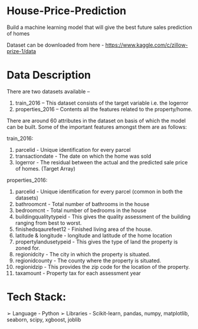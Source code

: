 # House-Price-Prediction
Build a machine learning model that will give the best future sales prediction of homes

Dataset can be downloaded from here - https://www.kaggle.com/c/zillow-prize-1/data

# Data Description

There are two datasets available –
1. train_2016 – This dataset consists of the target variable i.e. the logerror
2. properties_2016 – Contents all the features related to the property/home.

There are around 60 attributes in the dataset on basis of which the model can be built.
Some of the important features amongst them are as follows:

train_2016:
1. parcelid - Unique identification for every parcel
2. transactiondate - The date on which the home was sold
3. logerror - The residual between the actual and the predicted sale price of homes.
(Target Array)

properties_2016:
1. parcelid - Unique identification for every parcel (common in both the datasets)
2. bathroomcnt - Total number of bathrooms in the house
3. bedroomcnt - Total number of bedrooms in the house
4. buildingqualitytypeid - This gives the quality assessment of the building ranging from
best to worst.
5. finishedsqaurefeet12 - Finished living area of the house.
6. latitude & longitude - longitude and latitude of the home location
7. propertylandusetypeid - This gives the type of land the property is zoned for.
8. regionidcity - The city in which the property is situated.
9. regionidcounty - The county where the property is situated.
10. regionidzip - This provides the zip code for the location of the property.
11. taxamount - Property tax for each assessment year

# Tech Stack:

➢ Language - Python
➢ Libraries - Scikit-learn, pandas, numpy, matplotlib, seaborn, scipy, xgboost, joblib


